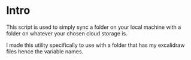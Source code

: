 # Intro

This script is used to simply sync a folder on your local machine with a folder on whatever your chosen cloud storage is.

I made this utility specifically to use with a folder that has my excalidraw files hence the variable names.